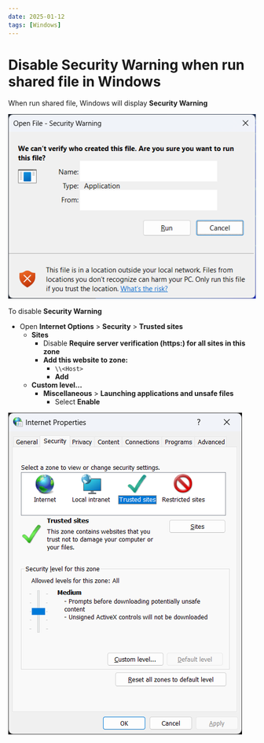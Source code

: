 ```yaml
---
date: 2025-01-12
tags: [Windows]
---
```


# Disable **Security Warning** when run shared file in Windows

When run shared file, Windows will display **Security Warning**

![Security Warning](Security%20Warning.png)

<!-- truncate -->

To disable **Security Warning**

- Open **Internet Options** > **Security** > **Trusted sites**
  - **Sites**
    - Disable **Require server verification (https:) for all sites in this zone**
    - **Add this website to zone:**
      - `\\<Host>`
      - **Add**
  - **Custom level...**
    - **Miscellaneous** > **Launching applications and unsafe files**
      - Select **Enable**

![Internet Options](Internet%20Options.png)
